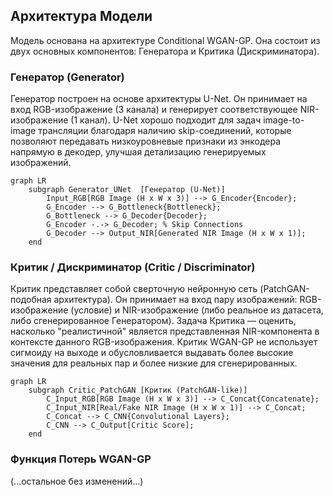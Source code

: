 ## Архитектура Модели

Модель основана на архитектуре Conditional WGAN-GP. Она состоит из двух основных компонентов: Генератора и Критика (Дискриминатора).

### Генератор (Generator)

Генератор построен на основе архитектуры U-Net. Он принимает на вход RGB-изображение (3 канала) и генерирует соответствующее NIR-изображение (1 канал). U-Net хорошо подходит для задач image-to-image трансляции благодаря наличию skip-соединений, которые позволяют передавать низкоуровневые признаки из энкодера напрямую в декодер, улучшая детализацию генерируемых изображений.

```mermaid
graph LR
    subgraph Generator_UNet  [Генератор (U-Net)]
        Input_RGB[RGB Image (H x W x 3)] --> G_Encoder{Encoder};
        G_Encoder --> G_Bottleneck{Bottleneck};
        G_Bottleneck --> G_Decoder{Decoder};
        G_Encoder -.-> G_Decoder; % Skip Connections
        G_Decoder --> Output_NIR[Generated NIR Image (H x W x 1)];
    end
```

### Критик / Дискриминатор (Critic / Discriminator)

Критик представляет собой сверточную нейронную сеть (PatchGAN-подобная архитектура). Он принимает на вход пару изображений: RGB-изображение (условие) и NIR-изображение (либо реальное из датасета, либо сгенерированное Генератором). Задача Критика — оценить, насколько "реалистичной" является представленная NIR-компонента в контексте данного RGB-изображения. Критик WGAN-GP не использует сигмоиду на выходе и обусловливается выдавать более высокие значения для реальных пар и более низкие для сгенерированных.

```mermaid
graph LR
    subgraph Critic_PatchGAN [Критик (PatchGAN-like)]
        C_Input_RGB[RGB Image (H x W x 3)] --> C_Concat{Concatenate};
        C_Input_NIR[Real/Fake NIR Image (H x W x 1)] --> C_Concat;
        C_Concat --> C_CNN{Convolutional Layers};
        C_CNN --> C_Output[Critic Score];
    end
```

### Функция Потерь WGAN-GP
(...остальное без изменений...)
